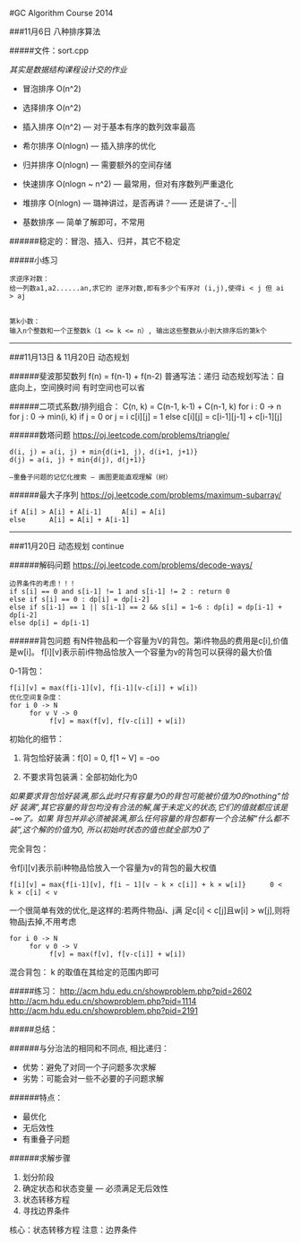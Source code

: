 #GC Algorithm Course 2014

###11月6日 八种排序算法

#####文件：sort.cpp 

*其实是数据结构课程设计交的作业*

* 冒泡排序 O(n^2)
* 选择排序 O(n^2)

* 插入排序 O(n^2) — 对于基本有序的数列效率最高
* 希尔排序 O(nlogn) — 插入排序的优化

* 归并排序 O(nlogn) — 需要额外的空间存储
* 快速排序 O(nlogn ~ n^2) — 最常用，但对有序数列严重退化

* 堆排序 O(nlogn) — 璐神讲过，是否再讲？—— 还是讲了-_-||

* 基数排序 — 简单了解即可，不常用

######稳定的：冒泡、插入、归并，其它不稳定

#####小练习

	求逆序对数：
	给一列数a1,a2......an,求它的 逆序对数,即有多少个有序对 (i,j),使得i < j 但 ai > aj


	第k小数：
	输入n个整数和一个正整数k（1 <= k <= n）, 输出这些整数从小到大排序后的第k个 


---
###11月13日 & 11月20日 动态规划

######斐波那契数列
	f(n) = f(n-1) + f(n-2)
	普通写法：递归
	动态规划写法：自底向上，空间换时间
	有时空间也可以省

######二项式系数/排列组合： C(n, k) = C(n-1, k-1) + C(n-1, k)
	for i : 0 -> n
     	for j : 0 -> min(i, k)
         	 if j = 0 or j = i
            	   c[i][j] = 1
          	else c[i][j] = c[i-1][j-1] + c[i-1][j]

######数塔问题 
<https://oj.leetcode.com/problems/triangle/>
	
	d(i, j) = a(i, j) + min{d(i+1, j), d(i+1, j+1)}
	d(j) = a(i, j) + min{d(j), d(j+1)}

	—重叠子问题的记忆化搜索 — 画图更能直观理解（树）


######最大子序列
<https://oj.leetcode.com/problems/maximum-subarray/>

	if A[i] > A[i] + A[i-1]     A[i] = A[i]
	else      A[i] = A[i] + A[i-1]

---
###11月20日 动态规划 continue

######解码问题
<https://oj.leetcode.com/problems/decode-ways/>

	边界条件的考虑！！！
	if s[i] == 0 and s[i-1] != 1 and s[i-1] != 2 : return 0
	else if s[i] == 0 : dp[i] = dp[i-2]
	else if s[i-1] == 1 || s[i-1] == 2 && s[i] = 1~6 : dp[i] = dp[i-1] + dp[i-2]
	else dp[i] = dp[i-1]

######背包问题
有N件物品和一个容量为V的背包。第i件物品的费用是c[i],价值是w[i]。
f[i][v]表示前i件物品恰放入一个容量为v的背包可以获得的最大价值

0-1背包：
	
	f[i][v] = max(f[i-1][v], f[i-1][v-c[i]] + w[i])
	优化空间复杂度：
	for i 0 -> N
    	 for v V -> 0
        	  f[v] = max(f[v], f[v-c[i]] + w[i])

初始化的细节：

1. 背包恰好装满：f[0] = 0, f[1 ~ V] = -oo

2. 不要求背包装满：全部初始化为0

*如果要求背包恰好装满,那么此时只有容量为0的背包可能被价值为0的nothing“恰好 装满”,其它容量的背包均没有合法的解,属于未定义的状态,它们的值就都应该是−∞了。如果 背包并非必须被装满,那么任何容量的背包都有一个合法解“什么都不装”,这个解的价值为0, 所以初始时状态的值也就全部为0了*

完全背包：

令f[i][v]表示前i种物品恰放入一个容量为v的背包的最大权值
	
	f[i][v] = max{f[i-1][v], f[i − 1][v − k × c[i]] + k × w[i]}      0 <  k × c[i] < v
	
一个很简单有效的优化,是这样的:若两件物品i、j满 足c[i] < c[j]且w[i] > w[j],则将物品j去掉,不用考虑
	
	for i 0 -> N
    	 for v 0 -> V
        	  f[v] = max(f[v], f[v-c[i]] + w[i])

混合背包：
k 的取值在其给定的范围内即可


#####练习：
<http://acm.hdu.edu.cn/showproblem.php?pid=2602>
<http://acm.hdu.edu.cn/showproblem.php?pid=1114>
<http://acm.hdu.edu.cn/showproblem.php?pid=2191>



#####总结：

######与分治法的相同和不同点, 相比递归：
* 优势：避免了对同一个子问题多次求解
* 劣势：可能会对一些不必要的子问题求解

######特点：
* 最优化
* 无后效性
* 有重叠子问题

######求解步骤
1. 划分阶段
2. 确定状态和状态变量 — 必须满足无后效性
3. 状态转移方程
4. 寻找边界条件

核心：状态转移方程   注意：边界条件




